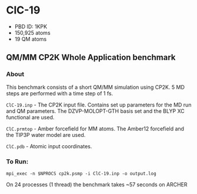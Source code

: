 # ClC-19

* PBD ID: 1KPK
* 150,925 atoms
* 19 QM atoms

## QM/MM CP2K Whole Application benchmark

### About

This benchmark consists of a short QM/MM simulation using CP2K. 
5 MD steps are performed with a time step of 1 fs.



``ClC-19.inp`` - The CP2K input file. Contains set up parameters for the MD run 
and QM parameters. The DZVP-MOLOPT-GTH basis set and the BLYP XC functional are used.

``ClC.prmtop`` - Amber forcefield for MM atoms. The Amber12 forcefield and
the TIP3P water model are used.

``ClC.pdb`` - Atomic input coordinates.




### To Run: 

    mpi_exec -n $NPROCS cp2k.psmp -i ClC-19.inp -o output.log

On 24 processes (1 thread) the benchmark  takes ~57 seconds on ARCHER